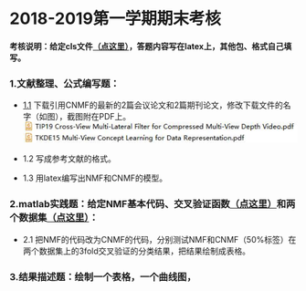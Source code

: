 # 2018-2019第一学期期末考核

#### 考核说明：给定cls文件[（点这里）](https://github.com/xiaosage24k/exam/tree/master/tex)，答题内容写在latex上，其他包、格式自己填写。
### 1.文献整理、公式编写题：
 * [1.1](http://www.4243.net/)  下载引用CNMF的最新的2篇会议论文和2篇期刊论文，修改下载文件的名字（如图），截图附在PDF上。
 ![image](https://github.com/xiaosage24k/exam/blob/master/images/%E4%B8%8B%E8%BD%BD%E6%96%87%E7%8C%AE%E5%91%BD%E5%90%8D%E6%A0%BC%E5%BC%8F.jpg)

 * 1.2 写成参考文献的格式。
 * 1.3 用latex编写出NMF和CNMF的模型。
### 2.matlab实践题：给定NMF基本代码、交叉验证函数[（点这里）](https://github.com/xiaosage24k/exam/tree/master/code)和两个数据集[（点这里）](https://github.com/xiaosage24k/exam/tree/master/dataset)：
* 2.1 把NMF的代码改为CNMF的代码，分别测试NMF和CNMF（50%标签）在两个数据集上的3fold交叉验证的分类结果，把结果绘制成表格。
### 3.结果描述题：绘制一个表格，一个曲线图，
